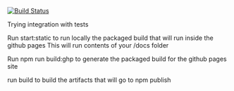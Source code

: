 [![Build Status](https://travis-ci.org/gabyvs/tryghp.svg?branch=master)](https://travis-ci.org/gabyvs/tryghp)

Trying integration with tests

Run start:static to run locally the packaged build that will run inside the github pages
This will run contents of your /docs folder 

Run npm run build:ghp to generate the packaged build for the github pages site

run build to build the artifacts that will go to npm publish